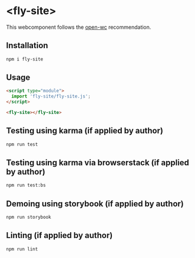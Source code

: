 # \<fly-site>

This webcomponent follows the [open-wc](https://github.com/open-wc/open-wc) recommendation.

## Installation
```bash
npm i fly-site
```

## Usage
```html
<script type="module">
  import 'fly-site/fly-site.js';
</script>

<fly-site></fly-site>
```

## Testing using karma (if applied by author)
```bash
npm run test
```

## Testing using karma via browserstack (if applied by author)
```bash
npm run test:bs
```

## Demoing using storybook (if applied by author)
```bash
npm run storybook
```

## Linting (if applied by author)
```bash
npm run lint
```
